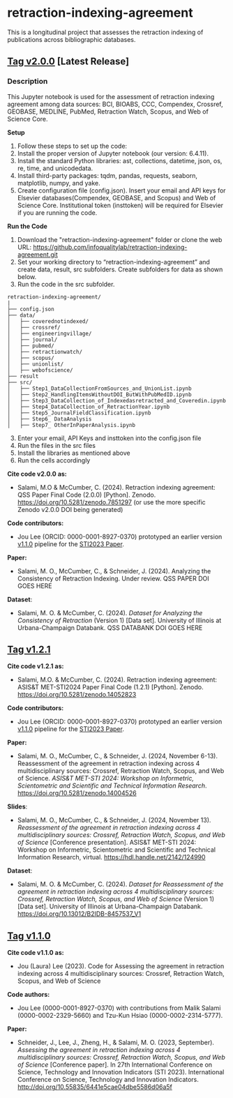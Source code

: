 # retraction-indexing-agreement

This is a longitudinal project that assesses the retraction indexing of publications across bibliographic databases.

## [Tag v2.0.0](https://github.com/infoqualitylab/retraction-indexing-agreement/tree/v2.0.0) [Latest Release] 

### Description
This Jupyter notebook is used for the assessment of retraction indexing agreement among data sources: BCI, BIOABS, CCC, Compendex, Crossref, GEOBASE, MEDLINE, PubMed, Retraction Watch, Scopus, and Web of Science Core. 

**Setup**
1. Follow these steps to set up the code:
2. Install the proper version of Jupyter notebook (our version: 6.4.11).
3. Install the standard Python libraries: ast, collections, datetime, json, os, re, time, and unicodedata.
4. Install third-party packages: tqdm, pandas, requests, seaborn, matplotlib, numpy, and yake.
5. Create configuration file (config.json). Insert your email and API keys for Elsevier databases(Compendex, GEOBASE, and Scopus) and Web of Science Core. Institutional token (insttoken) will be required for Elsevier if you are running the code.

**Run the Code**
1. Download the "retraction-indexing-agreement" folder or clone the web URL: https://github.com/infoqualitylab/retraction-indexing-agreement.git
2. Set your working directory to  “retraction-indexing-agreement” and create data, result, src subfolders. Create subfolders for data as shown below.
3. Run the code in the src subfolder.

```
retraction-indexing-agreement/
|
├── config.json
├── data/
│   ├── coverednotindexed/
│   ├── crossref/
│   ├── engineeringvillage/ 
│   ├── journal/ 
│   ├── pubmed/
│   ├── retractionwatch/
│   ├── scopus/
│   ├── unionlist/
│   ├── webofscience/
├── result
├── src/
│   ├── Step1_DataCollectionFromSources_and_UnionList.ipynb
│   ├── Step2_HandlingItemsWithoutDOI_ButWithPubMedID.ipynb 
│   ├── Step3_DataCollection_of_Indexedasretracted_and_Coveredin.ipynb
│   ├── Step4_DataCollection_of_RetractionYear.ipynb
│   ├── Step5_JournalFieldClassification.ipynb
│   ├── Step6_ DataAnalysis
│   ├── Step7_ OtherInPaperAnalysis.ipynb
```

3. Enter your email, API Keys and insttoken into the config.json file
4. Run the files in the src files
5. Install the libraries as mentioned above
6. Run the cells accordingly 

**Cite code v2.0.0 as:**
- Salami, M.O & McCumber, C. (2024). Retraction indexing agreement: QSS Paper Final Code (2.0.0) [Python]. Zenodo. https://doi.org/10.5281/zenodo.7851297 (or use the more specific Zenodo v2.0.0 DOI being generated)

 **Code contributors:**
 - Jou Lee (ORCID: 0000-0001-8927-0370) prototyped an earlier version [v1.1.0](https://github.com/infoqualitylab/retraction-indexing-agreement/tree/v1.1.0) pipeline for the [STI2023 Paper](https://doi.org/10.55835/6441e5cae04dbe5586d06a5f).

**Paper:**
- Salami, M. O., McCumber, C., & Schneider, J. (2024). Analyzing the Consistency of Retraction Indexing. Under review. QSS PAPER DOI GOES HERE 

**Dataset**:
- Salami, M. O. & McCumber, C. (2024). _Dataset for Analyzing the Consistency of Retraction_ (Version 1) [Data set]. University of Illinois at Urbana-Champaign Databank. QSS DATABANK DOI GOES HERE

## [Tag v1.2.1](https://github.com/infoqualitylab/retraction-indexing-agreement/tree/v1.2.1)
**Cite code v1.2.1 as:**
- Salami, M.O. & McCumber, C. (2024). Retraction indexing agreement: ASIS&T MET-STI2024 Paper Final Code (1.2.1) [Python]. Zenodo. https://doi.org/10.5281/zenodo.14052823

 **Code contributors:**
 - Jou Lee (ORCID: 0000-0001-8927-0370) prototyped an earlier version [v1.1.0](https://github.com/infoqualitylab/retraction-indexing-agreement/tree/v1.1.0) pipeline for the [STI2023 Paper](https://doi.org/10.55835/6441e5cae04dbe5586d06a5f).

**Paper:**
- Salami, M. O., McCumber, C., & Schneider, J. (2024, November 6-13). Reassessment of the agreement in retraction indexing across 4 multidisciplinary sources: Crossref, Retraction Watch, Scopus, and Web of Science. _ASIS&T MET-STI 2024: Workshop on Informetric, Scientometric and Scientific and Technical Information Research_. https://doi.org/10.5281/zenodo.14004526 

**Slides**:
- Salami, M. O., McCumber, C., & Schneider, J. (2024, November 13). _Reassessment of the agreement in retraction indexing across 4 multidisciplinary sources: Crossref, Retraction Watch, Scopus, and Web of Science_ [Conference presentation]. ASIS&T MET-STI 2024: Workshop on Informetric, Scientometric and Scientific and Technical Information Research, virtual. https://hdl.handle.net/2142/124990 

**Dataset**:
- Salami, M. O. & McCumber, C. (2024). _Dataset for Reassessment of the agreement in retraction indexing across 4 multidisciplinary sources: Crossref, Retraction Watch, Scopus, and Web of Science_ (Version 1) [Data set]. University of Illinois at Urbana-Champaign Databank. https://doi.org/10.13012/B2IDB-8457537_V1




## [Tag v1.1.0](https://github.com/infoqualitylab/retraction-indexing-agreement/tree/v1.1.0)
**Cite code v1.1.0 as:** <br>
- Jou (Laura) Lee (2023). Code for Assessing the agreement in retraction indexing across 4 multidisciplinary sources: Crossref, Retraction Watch, Scopus, and Web of Science <br>

 **Code authors:**
 - Jou Lee (0000-0001-8927-0370) with contributions from Malik Salami (0000-0002-2329-5660) and Tzu-Kun Hsiao (0000-0002-2314-5777).<br>

**Paper:**
- Schneider, J., Lee, J., Zheng, H., & Salami, M. O. (2023, September). _Assessing the agreement in retraction indexing across 4 multidisciplinary sources: Crossref, Retraction Watch, Scopus, and Web of Science_ [Conference paper]. In 27th International Conference on Science, Technology and Innovation Indicators (STI 2023). International Conference on Science, Technology and Innovation Indicators. http://doi.org/10.55835/6441e5cae04dbe5586d06a5f
